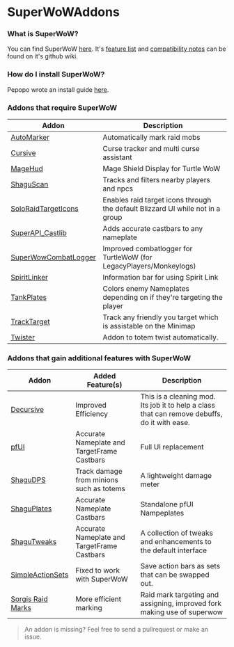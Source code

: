 # SuperWoWAddons

### What is SuperWoW?
You can find SuperWoW [here](https://github.com/balakethelock/SuperWoW). It's [feature list](https://github.com/balakethelock/SuperWoW/wiki/Features) and [compatibility notes](https://github.com/balakethelock/SuperWoW/wiki/Compability-with-other-mods) can be found on it's github wiki.

### How do I install SuperWoW?
Pepopo wrote an install guide [here](https://github.com/pepopo978/SuperwowInstallation).

### Addons that require SuperWoW
| Addon  | Description |
| - | - |
| [AutoMarker](https://github.com/MarcelineVQ/AutoMarker) | Automatically mark raid mobs |
| [Cursive](https://github.com/pepopo978/Cursive) |  Curse tracker and multi curse assistant |
| [MageHud](https://github.com/pepopo978/MageHud) | Mage Shield Display for Turtle WoW |
| [ShaguScan](https://github.com/shagu/shaguscan) | Tracks and filters nearby players and npcs  |
|  [SoloRaidTargetIcons](https://github.com/refaim/SoloRaidTargetIcons) | Enables raid target icons through the default Blizzard UI while not in a group |
| [SuperAPI_Castlib](https://github.com/balakethelock/SuperAPI_Castlib) |  Adds accurate castbars to any nameplate |
| [SuperWowCombatLogger](https://github.com/pepopo978/SuperWowCombatLogger) | Improved combatlogger for TurtleWoW (for LegacyPlayers/Monkeylogs)  |
| [SpiritLinker](https://github.com/MarcelineVQ/SpiritLinker) |  Information bar for using Spirit Link  |
| [TankPlates](https://github.com/MarcelineVQ/TankPlates) | Colors enemy Nameplates depending on if they're targeting the player |
| [TrackTarget](https://github.com/MarcelineVQ/TrackTarget) |  Track any friendly you target which is assistable on the Minimap | 
| [Twister](https://github.com/MarcelineVQ/Twister.git) | Addon to totem twist automatically. |

### Addons that gain additional features with SuperWoW
| Addon | Added Feature(s) | Description |
| - | - | - |
| [Decursive](https://github.com/MarcelineVQ/Decursive) | Improved Efficiency | This is a cleaning mod. Its job it to help a class that can remove debuffs, do it with ease. |
| [pfUI](https://github.com/shagu/pfUI) | Accurate Nameplate and TargetFrame Castbars | Full UI replacement |
| [ShaguDPS](https://github.com/shagu/ShaguDPS.git) | Track damage from minions such as totems | A lightweight damage meter |
| [ShaguPlates](https://github.com/shagu/ShaguPlates) | Accurate Nameplate Castbars | Standalone pfUI Nampeplates |
| [ShaguTweaks](https://github.com/shagu/ShaguTweaks) | Accurate Nameplate and TargetFrame Castbars | A collection of tweaks and enhancements to the default  interface  |
| [SimpleActionSets](https://github.com/pepopo978/SimpleActionSets) | Fixed to work with SuperWoW | Save action bars as sets that can be swapped out. |
| [Sorgis Raid Marks](https://github.com/MarcelineVQ/sorgis_raid_marks) | More efficient marking | Raid mark targeting and assigning, improved fork making use of superwow |




> An addon is missing? Feel free to send a pullrequest or make an issue.